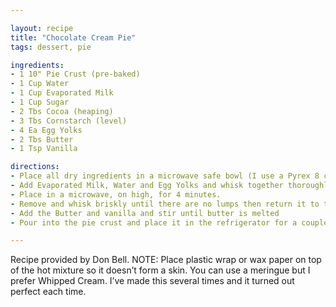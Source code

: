 ```yaml
---

layout: recipe
title: "Chocolate Cream Pie"
tags: dessert, pie

ingredients:
- 1 10" Pie Crust (pre-baked)
- 1 Cup Water
- 1 Cup Evaporated Milk
- 1 Cup Sugar
- 2 Tbs Cocoa (heaping)
- 3 Tbs Cornstarch (level)
- 4 Ea Egg Yolks
- 2 Tbs Butter
- 1 Tsp Vanilla

directions:
- Place all dry ingredients in a microwave safe bowl (I use a Pyrex 8 cup measuring cup). Whisk together to thoroughly mix.
- Add Evaporated Milk, Water and Egg Yolks and whisk together thoroughly.
- Place in a microwave, on high, for 4 minutes.
- Remove and whisk briskly until there are no lumps then return it to the microwave for 1 additional minute. Remove and whisk again (mixture will be thick and creamy.
- Add the Butter and vanilla and stir until butter is melted
- Pour into the pie crust and place it in the refrigerator for a couple of hours or until set.

---
```


Recipe provided by Don Bell. NOTE: Place plastic wrap or wax paper on top of the hot mixture so it doesn’t form a skin. You can use a meringue but I prefer Whipped Cream. I’ve made this several times and it turned out perfect each time.
